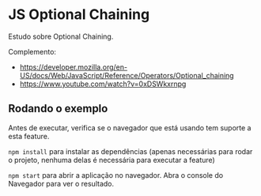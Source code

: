 # JS Optional Chaining

Estudo sobre Optional Chaining.

Complemento:

- https://developer.mozilla.org/en-US/docs/Web/JavaScript/Reference/Operators/Optional_chaining
- https://www.youtube.com/watch?v=0xDSWkxrnpg

## Rodando o exemplo

Antes de executar, verifica se o navegador que está usando tem suporte a esta feature.

`npm install` para instalar as dependências (apenas necessárias para rodar o projeto, nenhuma delas é necessária para executar a feature)

`npm start` para abrir a aplicação no navegador. Abra o console do Navegador para ver o resultado.
